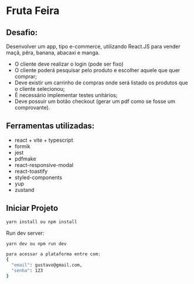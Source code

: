 # Fruta Feira

## Desafio:
Desenvolver um app, tipo e-commerce, utilizando React.JS para vender maçã, pêra, banana, abacaxi e manga.
- O cliente deve realizar o login (pode ser fixo)
- O cliente poderá pesquisar pelo produto e escolher aquele que quer comprar;
- Deve existir um carrinho de compras onde será listado os produtos que o cliente selecionou;
- É necessário implementar testes unitários;
- Deve possuir um botão checkout (gerar um pdf como se fosse um comprovante).

## Ferramentas utilizadas:

- react + vite + typescript
- formik
- jest
- pdfmake
- react-responsive-modal
- react-toastify
- styled-components
- yup
- zustand

## Iniciar Projeto

```sh
yarn install ou npm install
```

Run dev server:

```sh
yarn dev ou npm run dev
```

```sh
para acessar a plataforma entre com:
{ 
  "email": gustavo@gmail.com,
  "senha": 123 
}
```
